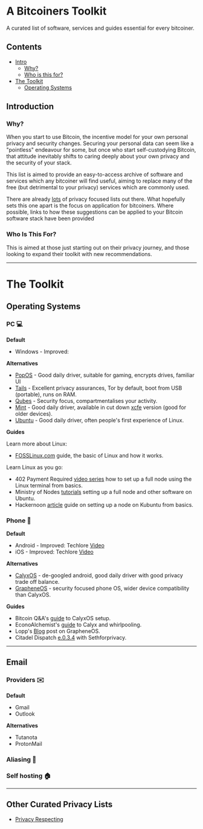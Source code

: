 # A Bitcoiners Toolkit
A curated list of software, services and guides essential for every bitcoiner.

## Contents
- [Intro](#introduction)
  - [Why?](#why)
  - [Who is this for?](#who-is-this-for)
- [The Toolkit](#the-toolkit)
  - [Operating Systems](#operating-systems)

## Introduction
### Why?
When you start to use Bitcoin, the incentive model for your own personal privacy and security changes. Securing your personal data can seem like a "pointless" endeavour for some, but once who start self-custodying Bitcoin, that attitude inevitably shifts to caring deeply about your own privacy and the security of your stack.

This list is aimed to provide an easy-to-access archive of software and services which any bitcoiner will find useful, aiming to replace many of the free (but detrimental to your privacy) services which are commonly used.

There are already [lots](#other-curated-privacy-lists) of privacy focused lists out there. What hopefully sets this one apart is the focus on application for bitcoiners. Where possible, links to how these suggestions can be applied to your Bitcoin software stack have been provided 

### Who Is This For?
This is aimed at those just starting out on their privacy journey, and those looking to expand their toolkit with new recommendations.

---

# The Toolkit

## Operating Systems

### PC :computer:

**Default**

- Windows - Improved: 

**Alternatives**

- [PopOS](https://pop.system76.com/) - Good daily driver, suitable for gaming, encrypts drives, familiar UI 
- [Tails](https://tails.boum.org/) - Excellent privacy assurances, Tor by default, boot from USB (portable), runs on RAM.
- [Qubes](https://www.qubes-os.org/intro/) - Security focus, compartmentalises your activity.
- [Mint](https://linuxmint.com/) - Good daily driver, available in cut down [xcfe](1https://linuxmint-installation-guide.readthedocs.io/en/latest/choose.html) version (good for older devices).
- [Ubuntu](https://ubuntu.com/) - Good daily driver, often people's first experience of Linux.

**Guides**

Learn more about Linux:
- [FOSSLinux.com](https://www.fosslinux.com/42688/getting-started-with-linux-operating-system.htm) guide, the basic of Linux and how it works.

Learn Linux as you go:
- 402 Payment Required [video series](https://youtube.com/playlist?list=PLmoQ11MXEmagwLs0NtjadkyVwc-CFfr4h) how to set up a full node using the Linux terminal from basics.
- Ministry of Nodes [tutorials](https://www.youtube.com/playlist?list=PLCRbH-IWlcW290O0N0lQV6efxuCA5Ja8c) setting up a full node and other software on Ubuntu.
- Hackernoon [article](https://hackernoon.com/a-complete-beginners-guide-to-installing-a-bitcoin-full-node-on-linux-2018-edition-cb8e384479ea) guide on setting up a node on Kubuntu from basics.

### Phone :iphone:

**Default**

- Android - Improved: Techlore [Video](https://www.youtube.com/watch?v=dMWEym0KPcA)
- iOS - Improved: Techlore [Video](https://www.youtube.com/watch?v=d2bJVKcIEg0)

**Alternatives**

- [CalyxOS](https://calyxos.org/) - de-googled android, good daily driver with good privacy trade off balance. 
- [GrapheneOS](https://grapheneos.org/) - security focused phone OS, wider device compatibility than CalyxOS.

**Guides**
- Bitcoin Q&A's [guide](https://bitcoiner.guide/calyxos/) to CalyxOS setup.
- EconoAlchemist's [guide](https://bitcoinmagazine.com/guides/how-to-establish-mobile-bitcoin-privacy-with-a-pixel-4a-and-calyxos) to Calyx and whirlpooling.
- Lopp's [Blog](https://blog.lopp.net/grapheneos-phone-privacy-protection/) post on GrapheneOS.
- Citadel Dispatch [e.0.3.4](https://bitcointv.com/w/m2Jc9AtRyo2LUwE65bYdpr) with Sethforprivacy.

---

## Email
### Providers :envelope:

**Default**

- Gmail
- Outlook

**Alternatives**

- Tutanota
- ProtonMail

### Aliasing :bust_in_silhouette:

### Self hosting :house:

---

## Other Curated Privacy Lists

- [Privacy Respecting](https://github.com/nikitavoloboev/privacy-respecting)
